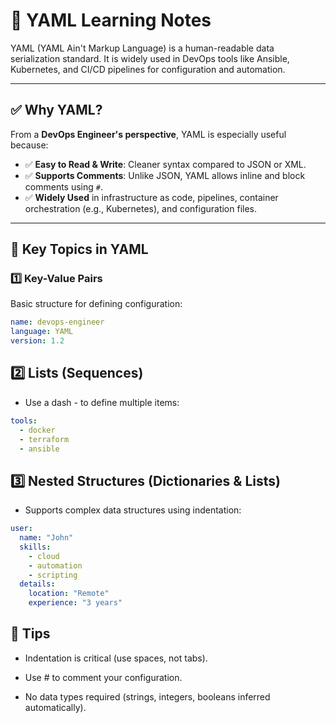 # 📘 YAML Learning Notes

YAML (YAML Ain't Markup Language) is a human-readable data serialization standard. It is widely used in DevOps tools like Ansible, Kubernetes, and CI/CD pipelines for configuration and automation.

---

## ✅ Why YAML?

From a **DevOps Engineer's perspective**, YAML is especially useful because:

- ✅ **Easy to Read & Write**: Cleaner syntax compared to JSON or XML.
- ✅ **Supports Comments**: Unlike JSON, YAML allows inline and block comments using `#`.
- ✅ **Widely Used** in infrastructure as code, pipelines, container orchestration (e.g., Kubernetes), and configuration files.

---

## 📌 Key Topics in YAML

### 1️⃣ Key-Value Pairs

Basic structure for defining configuration:

```yaml
name: devops-engineer
language: YAML
version: 1.2
```

## 2️⃣ Lists (Sequences)
- Use a dash - to define multiple items:
```yaml
tools:
  - docker
  - terraform
  - ansible
```

## 3️⃣ Nested Structures (Dictionaries & Lists)
- Supports complex data structures using indentation:
```yaml
user:
  name: "John"
  skills:
    - cloud
    - automation
    - scripting
  details:
    location: "Remote"
    experience: "3 years"
```
## 📝 Tips
- Indentation is critical (use spaces, not tabs).

- Use # to comment your configuration.

- No data types required (strings, integers, booleans inferred automatically).

  

